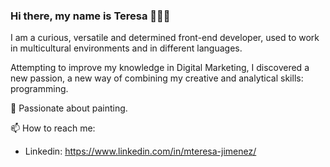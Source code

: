 ### Hi there, my name is Teresa 👩🏻‍💻

I am a curious, versatile and determined front-end developer, used to work in multicultural environments and in different languages.

Attempting to improve my knowledge in Digital Marketing, I discovered a new passion, a new way of combining my creative and analytical skills: programming.

🎨 Passionate about painting. 

📫 How to reach me:
- Linkedin:  https://www.linkedin.com/in/mteresa-jimenez/
